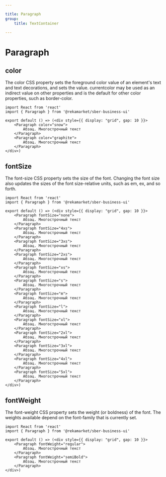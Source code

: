 ```yaml
---

title: Paragraph
group:
	title: TextContainer

---
```


# Paragraph

## color
The color CSS property sets the foreground color value of an element's text and text decorations, and sets the <currentcolor> value. currentcolor may be used as an indirect value on other properties and is the default for other color properties, such as border-color.

```tsx
import React from 'react'
import { Paragraph } from '@rekamarket/sber-business-ui'

export default () => (<div style={{ display: "grid", gap: 10 }}>
	<Paragraph color="snow">
		Абзац. Многострочный текст
	</Paragraph>
	<Paragraph color="graphite">
		Абзац. Многострочный текст
	</Paragraph>
</div>)
```

## fontSize
The font-size CSS property sets the size of the font. Changing the font size also updates the sizes of the font size-relative <length> units, such as em, ex, and so forth.

```tsx
import React from 'react'
import { Paragraph } from '@rekamarket/sber-business-ui'

export default () => (<div style={{ display: "grid", gap: 10 }}>
	<Paragraph fontSize="none">
		Абзац. Многострочный текст
	</Paragraph>
	<Paragraph fontSize="4xs">
		Абзац. Многострочный текст
	</Paragraph>
	<Paragraph fontSize="3xs">
		Абзац. Многострочный текст
	</Paragraph>
	<Paragraph fontSize="2xs">
		Абзац. Многострочный текст
	</Paragraph>
	<Paragraph fontSize="xs">
		Абзац. Многострочный текст
	</Paragraph>
	<Paragraph fontSize="s">
		Абзац. Многострочный текст
	</Paragraph>
	<Paragraph fontSize="m">
		Абзац. Многострочный текст
	</Paragraph>
	<Paragraph fontSize="l">
		Абзац. Многострочный текст
	</Paragraph>
	<Paragraph fontSize="xl">
		Абзац. Многострочный текст
	</Paragraph>
	<Paragraph fontSize="2xl">
		Абзац. Многострочный текст
	</Paragraph>
	<Paragraph fontSize="3xl">
		Абзац. Многострочный текст
	</Paragraph>
	<Paragraph fontSize="4xl">
		Абзац. Многострочный текст
	</Paragraph>
	<Paragraph fontSize="5xl">
		Абзац. Многострочный текст
	</Paragraph>
</div>)
```

## fontWeight
The font-weight CSS property sets the weight (or boldness) of the font. The weights available depend on the font-family that is currently set.

```tsx
import React from 'react'
import { Paragraph } from '@rekamarket/sber-business-ui'

export default () => (<div style={{ display: "grid", gap: 10 }}>
	<Paragraph fontWeight="regular">
		Абзац. Многострочный текст
	</Paragraph>
	<Paragraph fontWeight="semiBold">
		Абзац. Многострочный текст
	</Paragraph>
</div>)
```
